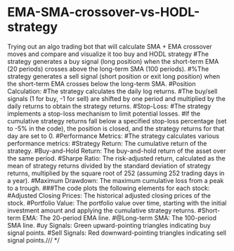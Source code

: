 # EMA-SMA-crossover-vs-HODL-strategy
Trying out an algo trading bot that will calculate SMA + EMA crossover moves and compare and visualize it too buy and HODL strategy
#The strategy generates a buy signal (long position) when the short-term EMA (20 periods) crosses above the long-term SMA (100 periods).
#%The strategy generates a sell signal (short position or exit long position) when the short-term EMA crosses below the long-term SMA.
#Position Calculation:
#The strategy calculates the daily log returns.
#The buy/sell signals (1 for buy, -1 for sell) are shifted by one period and multiplied by the daily returns to obtain the strategy returns.
#Stop-Loss:
#The strategy implements a stop-loss mechanism to limit potential losses.
#If the cumulative strategy returns fall below a specified stop-loss percentage (set to -5% in the code), the position is closed, and the strategy returns for that day are set to 0.
#Performance Metrics:
#The strategy calculates various performance metrics:
#Strategy Return: The cumulative return of the strategy.
#Buy-and-Hold Return: The buy-and-hold return of the asset over the same period.
#Sharpe Ratio: The risk-adjusted return, calculated as the mean of strategy returns divided by the standard deviation of strategy returns, multiplied by the square root of 252 (assuming 252 trading days in a year).
#Maximum Drawdown: The maximum cumulative loss from a peak to a trough.
###The code plots the following elements for each stock:
#Adjusted Closing Prices: The historical adjusted closing prices of the stock.
#Portfolio Value: The portfolio value over time, starting with the initial investment amount and applying the cumulative strategy returns.
#Short-term EMA: The 20-period EMA line.
#@Long-term SMA: The 100-period SMA line.
#uy Signals: Green upward-pointing triangles indicating buy signal points.
#Sell Signals: Red downward-pointing triangles indicating sell signal points.///  */
